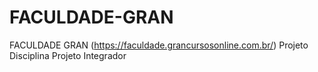 # FACULDADE-GRAN
FACULDADE GRAN (https://faculdade.grancursosonline.com.br/)
Projeto Disciplina Projeto Integrador
